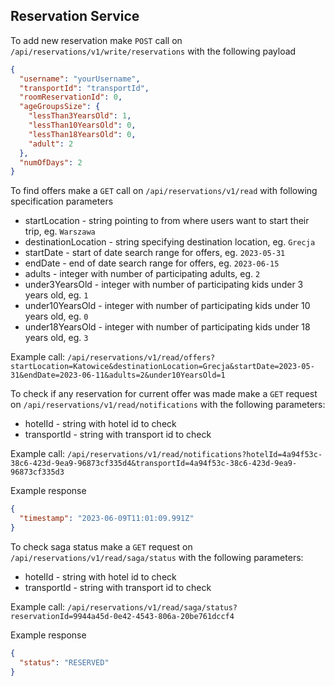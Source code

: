 ## Reservation Service

To add new reservation make `POST` call on `/api/reservations/v1/write/reservations`
with the following payload
```json
{
  "username": "yourUsername",
  "transportId": "transportId",
  "roomReservationId": 0,
  "ageGroupsSize": {
    "lessThan3YearsOld": 1,
    "lessThan10YearsOld": 0,
    "lessThan18YearsOld": 0,
    "adult": 2
  },
  "numOfDays": 2
}
```

To find offers make a `GET` call on `/api/reservations/v1/read` with following specification parameters
- startLocation - string pointing to from where users want to start their trip, eg. `Warszawa`
- destinationLocation - string specifying destination location, eg. `Grecja`
- startDate - start of date search range for offers, eg. `2023-05-31`
- endDate - end of date search range for offers, eg. `2023-06-15`
- adults - integer with number of participating adults, eg. `2`
- under3YearsOld - integer with number of participating kids under 3 years old, eg. `1`
- under10YearsOld - integer with number of participating kids under 10 years old, eg. `0`
- under18YearsOld - integer with number of participating kids under 18 years old, eg. `3`

Example call: `/api/reservations/v1/read/offers?startLocation=Katowice&destinationLocation=Grecja&startDate=2023-05-31&endDate=2023-06-11&adults=2&under10YearsOld=1`

To check if any reservation for current offer was made make a `GET` request on `/api/reservations/v1/read/notifications` with the following parameters:
- hotelId - string with hotel id to check
- transportId - string with transport id to check 

Example call: `/api/reservations/v1/read/notifications?hotelId=4a94f53c-38c6-423d-9ea9-96873cf335d4&transportId=4a94f53c-38c6-423d-9ea9-96873cf335d3`

Example response
```json
{
  "timestamp": "2023-06-09T11:01:09.991Z"
}
```

To check saga status make a `GET` request on `/api/reservations/v1/read/saga/status` with the following parameters:
- hotelId - string with hotel id to check
- transportId - string with transport id to check

Example call: `/api/reservations/v1/read/saga/status?reservationId=9944a45d-0e42-4543-806a-20be761dccf4`

Example response
```json
{
  "status": "RESERVED"
}
```
